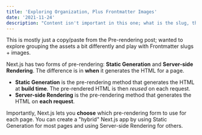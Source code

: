 ```yaml
---
title: 'Exploring Organization, Plus Frontmatter Images'
date: '2021-11-24'
description: "Content isn't important in this one; what is the slug, though?"
---
```


This is mostly just a copy/paste from the Pre-rendering post; wanted to explore grouping the assets a bit differently and play with Frontmatter slugs + images.

Next.js has two forms of pre-rendering: **Static Generation** and **Server-side Rendering**. The difference is in **when** it generates the HTML for a page.

- **Static Generation** is the pre-rendering method that generates the HTML at **build time**. The pre-rendered HTML is then _reused_ on each request.
- **Server-side Rendering** is the pre-rendering method that generates the HTML on **each request**.

Importantly, Next.js lets you **choose** which pre-rendering form to use for each page. You can create a "hybrid" Next.js app by using Static Generation for most pages and using Server-side Rendering for others.
